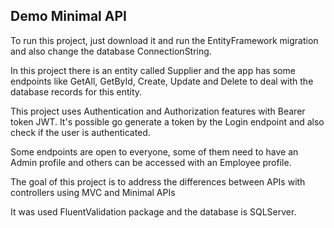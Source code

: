 ## Demo Minimal API

To run this project, just download it and run the EntityFramework migration and also change the database ConnectionString.

In this project there is an entity called Supplier and the app has some endpoints like GetAll, GetById, Create, Update and Delete to deal with the database records for this entity.

This project uses Authentication and Authorization features with Bearer token JWT.
It's possible go generate a token by the Login endpoint and also check if the user is authenticated.

Some endpoints are open to everyone, some of them need to have an Admin profile and others can be accessed with an Employee profile.

The goal of this project is to address the differences between APIs with controllers using MVC and Minimal APIs

It was used FluentValidation package and the database is SQLServer.